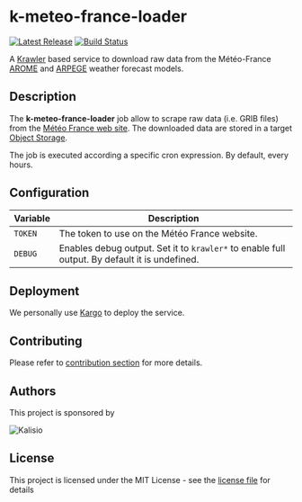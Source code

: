 # k-meteo-france-loader

[![Latest Release](https://img.shields.io/github/v/tag/kalisio/k-meteo-france-loader?sort=semver&label=latest)](https://github.com/kalisio/k-meteo-france-loader/releases)
[![Build Status](https://travis-ci.com/kalisio/k-meteo-france-loader.png?branch=master)](https://travis-ci.com/kalisio/k-meteo-france-loader)

A [Krawler](https://kalisio.github.io/krawler/) based service to download raw data from the Météo-France [AROME](https://donneespubliques.meteofrance.fr/?fond=produit&id_produit=131&id_rubrique=51) and [ARPEGE](https://donneespubliques.meteofrance.fr/?fond=produit&id_produit=130&id_rubrique=51) weather forecast models.

## Description

The **k-meteo-france-loader** job allow to scrape raw data (i.e. GRIB files) from the [Météo France web site](https://donneespubliques.meteofrance.fr/). The downloaded data are stored in a target [Object Storage](https://www.mongodb.com/). 

The job is executed according a specific cron expression. By default, every hours.

## Configuration

| Variable | Description |
|--- | --- |
| `TOKEN` | The token to use on the Météo France website. | - |
| `DEBUG` | Enables debug output. Set it to `krawler*` to enable full output. By default it is undefined. |

## Deployment

We personally use [Kargo](https://kalisio.github.io/kargo/) to deploy the service.

## Contributing

Please refer to [contribution section](./CONTRIBUTING.md) for more details.

## Authors

This project is sponsored by 

![Kalisio](https://s3.eu-central-1.amazonaws.com/kalisioscope/kalisio/kalisio-logo-black-256x84.png)

## License

This project is licensed under the MIT License - see the [license file](./LICENSE) for details